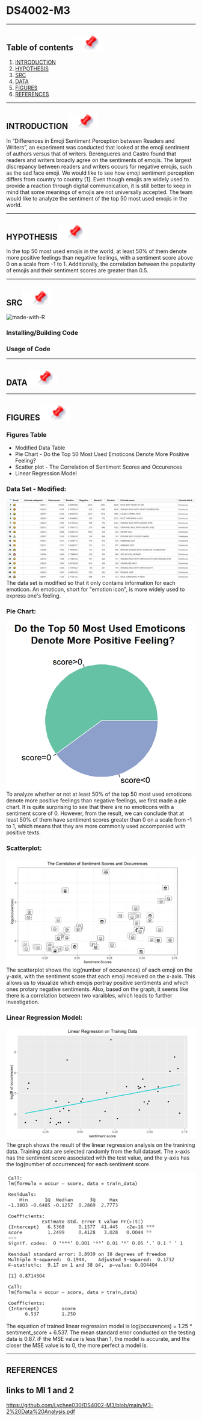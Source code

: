 # DS4002-M3
---

## Table of contents[![](./images/pin.svg)](#table-of-contents)
1. [INTRODUCTION](#introduction)
2. [HYPOTHESIS](#hypothesis)
3. [SRC](#src)
4. [DATA](#data)
5. [FIGURES](#figures)
6. [REFERENCES](#references)

---

## INTRODUCTION[![](./images/pin.svg)](#introduction)
In “Differences in Emoji Sentiment Perception between Readers and Writers”, an experiment was conducted that looked at the emoji sentiment of authors versus
that of writers. Berengueres and Castro found that readers and writers broadly agree on the sentiments of emojis. The largest discrepancy between readers and writers occurs for negative emojis, such as the sad face emoji. We would like to see how emoji sentiment perception differs from country to country [1].
Even though emojis are widely used to provide a reaction through digital communication, it is still better to keep in mind that some meanings of emojis are not universally accepted. The team would like to analyze the sentiment of the top 50 most used emojis in the world. 

---

## HYPOTHESIS[![](./images/pin.svg)](#hypothesis)
In the top 50 most used emojis in the world, at least 50% of them denote more positive feelings than negative feelings, with a sentiment score above 0 on a scale from -1 to 1. Additionally, the correlation between the popularity of emojis and their sentiment scores are greater than 0.5. 

---

## SRC[![](./images/pin.svg)](#src)
![made-with-R](https://img.shields.io/badge/Made%20with-R-1f425f.svg)<br>

### Installing/Building Code



### Usage of Code



---
## DATA[![](./images/pin.svg)](#data)


---

## FIGURES![](./images/pin.svg)

### **Figures Table**
* Modified Data Table
* Pie Chart - Do the Top 50 Most Used Emoticons Denote More Positive Feeling?
* Scatter plot - The Correlation of Sentiment Scores and Occurences
* Linear Regression Model


### **Data Set - Modified:**
![](./figures/dataset_emoticons.png)
The data set is modified so that it only contains information for each emoticon. An emoticon, short for "emotion icon", is more widely used to express one's feeling.

### **Pie Chart:**
![](./figures/emoticon_pie.png)
To analyze whether or not at least 50% of the top 50 most used emoticons denote more positive feelings than negative feelings, we first made a pie chart. It is quite surprising to see that there are no emoticons with a sentiment score of 0. However, from the result, we can conclude that at least 50% of them have sentiment scores greater than 0 on a scale from -1 to 1, which means that they are more commonly used accompanied with positive texts. 

### **Scatterplot:**
![](./figures/score_and_occur.png)
The scatterplot shows the log(number of occurences) of each emoji on the y-axis, with the sentiment score that each emoji received on the x-axis. This allows us to visualize which emojis portray positive sentiments and which ones protary negative sentiments. Also, based on the graph, it seems like there is a correlation between two varaibles, which leads to further investigation.

### **Linear Regression Model:**
![](./figures/linear_reg_model.png)
The graph shows the result of the linear regression analysis on the tranining data. Training data are selected randomly from the full dataset. The x-axis has the sentiment score associated with the test value, and the y-axis has the log(number of occurrences) for each sentiment score. 

![](./figures/linear_reg_data.png)
The equation of trained linear regression model is log(occurences) = 1.25 * sentiment_score + 6.537. The mean standard error conducted on the testing data is 0.87. iF the MSE value is less than 1, the model is accurate, and the closer the MSE value is to 0, the more perfect a model is. 

---

## REFERENCES
## links to MI 1 and 2
https://github.com/Lychee030/DS4002-M3/blob/main/M3-2%20Data%20Analysis.pdf
